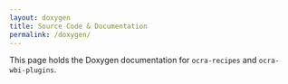 ```yaml
---
layout: doxygen
title: Source Code & Documentation
permalink: /doxygen/
---
```


This page holds the Doxygen documentation for `ocra-recipes` and `ocra-wbi-plugins`.
